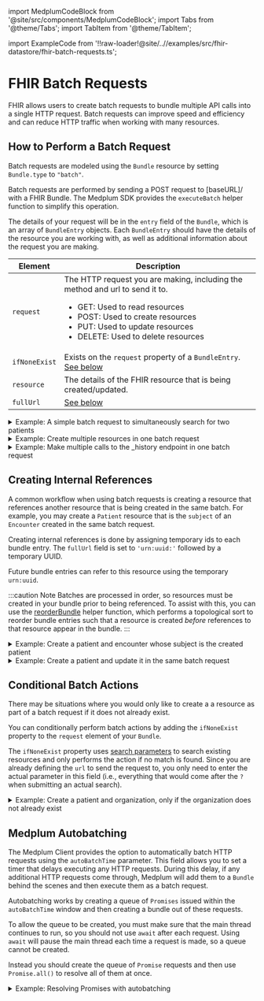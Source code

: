 import MedplumCodeBlock from '@site/src/components/MedplumCodeBlock';
import Tabs from '@theme/Tabs';
import TabItem from '@theme/TabItem';

import ExampleCode from '!!raw-loader!@site/..//examples/src/fhir-datastore/fhir-batch-requests.ts';

# FHIR Batch Requests

FHIR allows users to create batch requests to bundle multiple API calls into a single HTTP request. Batch requests can improve speed and efficiency and can reduce HTTP traffic when working with many resources.

## How to Perform a Batch Request

Batch requests are modeled using the `Bundle` resource by setting `Bundle.type` to `"batch"`.

Batch requests are performed by sending a POST request to [baseURL]/ with a FHIR Bundle. The Medplum SDK provides the `executeBatch` helper function to simplify this operation.

The details of your request will be in the `entry` field of the `Bundle`, which is an array of `BundleEntry` objects. Each `BundleEntry` should have the details of the resource you are working with, as well as additional information about the request you are making.

| Element       | Description                                                                                                                                                                                                                                      |
| ------------- | ------------------------------------------------------------------------------------------------------------------------------------------------------------------------------------------------------------------------------------------------ |
| `request`     | The HTTP request you are making, including the method and url to send it to. <ul><li>GET: Used to read resources</li><li>POST: Used to create resources</li><li>PUT: Used to update resources</li><li>DELETE: Used to delete resources</li></ul> |
| `ifNoneExist` | Exists on the `request` property of a `BundleEntry`. [See below](#conditional-batch-actions)                                                                                                                                                     |
| `resource`    | The details of the FHIR resource that is being created/updated.                                                                                                                                                                                  |
| `fullUrl`     | [See below](#creating-internal-references)                                                                                                                                                                                                       |

<details><summary>Example: A simple batch request to simultaneously search for two patients</summary>
<Tabs groupId="language">
  <TabItem value="ts" label="Typescript">
    <MedplumCodeBlock language="ts" selectBlocks="simpleBatchTs">
      {ExampleCode}
    </MedplumCodeBlock>
  </TabItem>
  <TabItem value="cli" label="CLI">
    <MedplumCodeBlock language="bash" selectBlocks="simpleBatchCli">
      {ExampleCode}
    </MedplumCodeBlock>
  </TabItem>
  <TabItem value="curl" label="cURL">
    <MedplumCodeBlock language="bash" selectBlocks="simpleBatchCurl">
      {ExampleCode}
    </MedplumCodeBlock>
  </TabItem>
</Tabs>
</details>

<details><summary>Example: Create multiple resources in one batch request</summary>
  <MedplumCodeBlock language="ts" selectBlocks="batchCreate">
    {ExampleCode}
  </MedplumCodeBlock>
</details>

<details><summary>Example: Make multiple calls to the _history endpoint in one batch request</summary>
  <MedplumCodeBlock language="ts" selectBlocks="historyEndpoint">
    {ExampleCode}
  </MedplumCodeBlock>
</details>

## Creating Internal References

A common workflow when using batch requests is creating a resource that references another resource that is being created in the same batch. For example, you may create a `Patient` resource that is the `subject` of an `Encounter` created in the same batch request.

Creating internal references is done by assigning temporary ids to each bundle entry. The `fullUrl` field is set to `'urn:uuid:'` followed by a temporary UUID.

Future bundle entries can refer to this resource using the temporary `urn:uuid`.

:::caution Note
Batches are processed in order, so resources must be created in your bundle prior to being referenced. To assist with this, you can use the [reorderBundle](docs/sdk/modules#reorderBundle) helper function, which performs a topological sort to reorder bundle entries such that a resource is created _before_ references to that resource appear in the bundle.
:::

<details><summary>Example: Create a patient and encounter whose subject is the created patient</summary>
  <MedplumCodeBlock language="ts" selectBlocks="internalReference">
    {ExampleCode}
  </MedplumCodeBlock>
</details>

<details><summary>Example: Create a patient and update it in the same batch request</summary>
  <MedplumCodeBlock language="ts" selectBlocks="createThenUpdate">
    {ExampleCode}
  </MedplumCodeBlock>
</details>

## Conditional Batch Actions

There may be situations where you would only like to create a a resource as part of a batch request if it does not already exist.

You can conditionally perform batch actions by adding the `ifNoneExist` property to the `request` element of your `Bundle`.

The `ifNoneExist` property uses [search parameters](/docs/search/basic-search#search-parameters) to search existing resources and only performs the action if no match is found. Since you are already defining the `url` to send the request to, you only need to enter the actual parameter in this field (i.e., everything that would come after the `?` when submitting an actual search).

<details><summary>Example: Create a patient and organization, only if the organization does not already exist</summary>
  <MedplumCodeBlock language="ts" selectBlocks="conditionalCreate">
    {ExampleCode}
  </MedplumCodeBlock>
</details>

## Medplum Autobatching

The Medplum Client provides the option to automatically batch HTTP requests using the `autoBatchTime` parameter. This field allows you to set a timer that delays executing any HTTP requests. During this delay, if any additional HTTP requests come through, Medplum will add them to a `Bundle` behind the scenes and then execute them as a batch request.

Autobatching works by creating a queue of `Promises` issued within the `autoBatchTime` window and then creating a bundle out of these requests.

To allow the queue to be created, you must make sure that the main thread continues to run, so you should not use `await` after each request. Using `await` will pause the main thread each time a request is made, so a queue cannot be created.

Instead you should create the queue of `Promise` requests and then use `Promise.all()` to resolve all of them at once.

<details><summary>Example: Resolving Promises with autobatching</summary>
  <MedplumCodeBlock language="ts" selectBlocks="autobatching">
    {ExampleCode}
  </MedplumCodeBlock>
</details>

